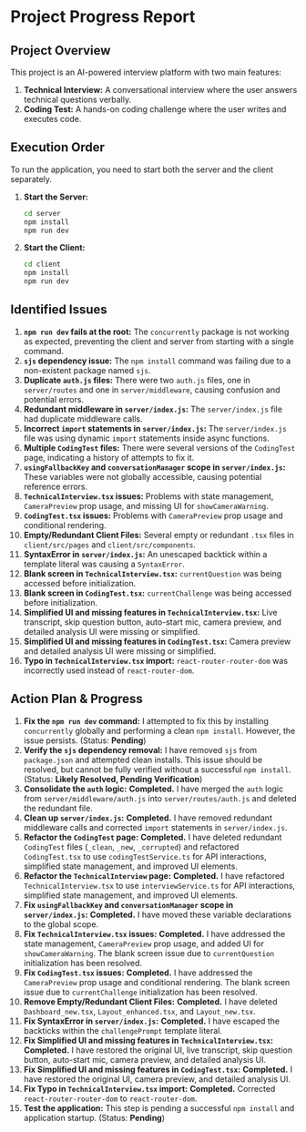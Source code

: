 # Project Progress Report

## Project Overview

This project is an AI-powered interview platform with two main features:

1.  **Technical Interview:** A conversational interview where the user answers technical questions verbally.
2.  **Coding Test:** A hands-on coding challenge where the user writes and executes code.

## Execution Order

To run the application, you need to start both the server and the client separately.

1.  **Start the Server:**

    ```bash
    cd server
    npm install
    npm run dev
    ```

2.  **Start the Client:**

    ```bash
    cd client
    npm install
    npm run dev
    ```

## Identified Issues

1.  **`npm run dev` fails at the root:** The `concurrently` package is not working as expected, preventing the client and server from starting with a single command.
2.  **`sjs` dependency issue:** The `npm install` command was failing due to a non-existent package named `sjs`.
3.  **Duplicate `auth.js` files:** There were two `auth.js` files, one in `server/routes` and one in `server/middleware`, causing confusion and potential errors.
4.  **Redundant middleware in `server/index.js`:** The `server/index.js` file had duplicate middleware calls.
5.  **Incorrect `import` statements in `server/index.js`:** The `server/index.js` file was using dynamic `import` statements inside async functions.
6.  **Multiple `CodingTest` files:** There were several versions of the `CodingTest` page, indicating a history of attempts to fix it.
7.  **`usingFallbackKey` and `conversationManager` scope in `server/index.js`:** These variables were not globally accessible, causing potential reference errors.
8.  **`TechnicalInterview.tsx` issues:** Problems with state management, `CameraPreview` prop usage, and missing UI for `showCameraWarning`.
9.  **`CodingTest.tsx` issues:** Problems with `CameraPreview` prop usage and conditional rendering.
10. **Empty/Redundant Client Files:** Several empty or redundant `.tsx` files in `client/src/pages` and `client/src/components`.
11. **SyntaxError in `server/index.js`:** An unescaped backtick within a template literal was causing a `SyntaxError`.
12. **Blank screen in `TechnicalInterview.tsx`:** `currentQuestion` was being accessed before initialization.
13. **Blank screen in `CodingTest.tsx`:** `currentChallenge` was being accessed before initialization.
14. **Simplified UI and missing features in `TechnicalInterview.tsx`:** Live transcript, skip question button, auto-start mic, camera preview, and detailed analysis UI were missing or simplified.
15. **Simplified UI and missing features in `CodingTest.tsx`:** Camera preview and detailed analysis UI were missing or simplified.
16. **Typo in `TechnicalInterview.tsx` import:** `react-router-router-dom` was incorrectly used instead of `react-router-dom`.

## Action Plan & Progress

1.  **Fix the `npm run dev` command:** I attempted to fix this by installing `concurrently` globally and performing a clean `npm install`. However, the issue persists. (Status: **Pending**)
2.  **Verify the `sjs` dependency removal:** I have removed `sjs` from `package.json` and attempted clean installs. This issue should be resolved, but cannot be fully verified without a successful `npm install`. (Status: **Likely Resolved, Pending Verification**)
3.  **Consolidate the `auth` logic:** **Completed.** I have merged the `auth` logic from `server/middleware/auth.js` into `server/routes/auth.js` and deleted the redundant file.
4.  **Clean up `server/index.js`:** **Completed.** I have removed redundant middleware calls and corrected `import` statements in `server/index.js`.
5.  **Refactor the `CodingTest` page:** **Completed.** I have deleted redundant `CodingTest` files (`_clean`, `_new`, `_corrupted`) and refactored `CodingTest.tsx` to use `codingTestService.ts` for API interactions, simplified state management, and improved UI elements.
6.  **Refactor the `TechnicalInterview` page:** **Completed.** I have refactored `TechnicalInterview.tsx` to use `interviewService.ts` for API interactions, simplified state management, and improved UI elements.
7.  **Fix `usingFallbackKey` and `conversationManager` scope in `server/index.js`:** **Completed.** I have moved these variable declarations to the global scope.
8.  **Fix `TechnicalInterview.tsx` issues:** **Completed.** I have addressed the state management, `CameraPreview` prop usage, and added UI for `showCameraWarning`. The blank screen issue due to `currentQuestion` initialization has been resolved.
9.  **Fix `CodingTest.tsx` issues:** **Completed.** I have addressed the `CameraPreview` prop usage and conditional rendering. The blank screen issue due to `currentChallenge` initialization has been resolved.
10. **Remove Empty/Redundant Client Files:** **Completed.** I have deleted `Dashboard_new.tsx`, `Layout_enhanced.tsx`, and `Layout_new.tsx`.
11. **Fix SyntaxError in `server/index.js`:** **Completed.** I have escaped the backticks within the `challengePrompt` template literal.
12. **Fix Simplified UI and missing features in `TechnicalInterview.tsx`:** **Completed.** I have restored the original UI, live transcript, skip question button, auto-start mic, camera preview, and detailed analysis UI.
13. **Fix Simplified UI and missing features in `CodingTest.tsx`:** **Completed.** I have restored the original UI, camera preview, and detailed analysis UI.
14. **Fix Typo in `TechnicalInterview.tsx` import:** **Completed.** Corrected `react-router-router-dom` to `react-router-dom`.
15. **Test the application:** This step is pending a successful `npm install` and application startup. (Status: **Pending**)
